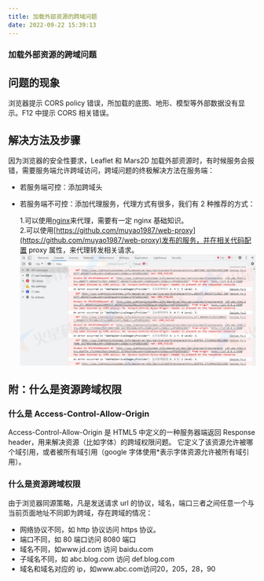 ```yaml
---
title: 加载外部资源的跨域问题
date: 2022-09-22 15:39:13
---
```


<h3> 加载外部资源的跨域问题 </h3>

## 问题的现象

浏览器提示 CORS policy 错误，所加载的底图、地形、模型等外部数据没有显示。F12 中提示 CORS 相关错误。

## 解决方法及步骤

因为浏览器的安全性要求，Leaflet 和 Mars2D 加载外部资源时，有时候服务会报错，需要服务端允许跨域访问，跨域问题的终极解决方法在服务端：

- 若服务端可控：添加跨域头
- 若服务端不可控：添加代理服务，代理方式有很多，我们有 2 种推荐的方式：

  1.可以使用[nginx](data.mars2d.cn/toolnginx.rar)来代理，需要有一定 nginx 基础知识。 <br />
  2.可以使用[https://github.com/muyao1987/web-proxy](https://github.com/muyao1987/web-proxy)发布的服务，并在相关代码配置 proxy 属性，来代理转发相关请求。
  ![配置图][1]

## 附：什么是资源跨域权限

### 什么是 Access-Control-Allow-Origin

Access-Control-Allow-Origin 是 HTML5 中定义的一种服务器端返回 Response header，用来解决资源（比如字体）的跨域权限问题。 它定义了该资源允许被哪个域引用，或者被所有域引用（google 字体使用\*表示字体资源允许被所有域引用）。

### 什么是资源跨域权限

由于浏览器同源策略，凡是发送请求 url 的协议，域名，端口三者之间任意一个与当前页面地址不同即为跨域，存在跨域的情况：

- 网络协议不同，如 http 协议访问 https 协议。
- 端口不同，如 80 端口访问 8080 端口
- 域名不同，如www.jd.com 访问 baidu.com
- 子域名不同，如 abc.blog.com 访问 def.blog.com
- 域名和域名对应的 ip，如www.abc.com访问20，205，28，90

[1]: ../public/image/issue-cors.jpg
